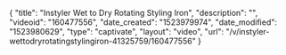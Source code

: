 {
    "title": "Instyler Wet to Dry Rotating Styling Iron",
    "description": "",
    "videoid": "160477556",
    "date_created": "1523979974",
    "date_modified": "1523980629",
    "type": "captivate",
    "layout": "video",
    "url": "\/v\/instyler-wettodryrotatingstylingiron-41325759\/160477556"
}